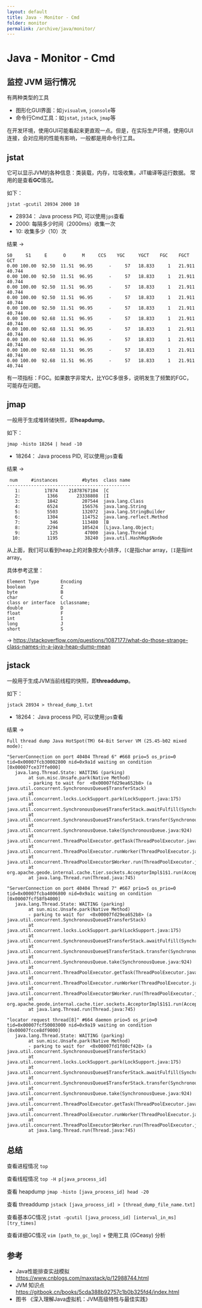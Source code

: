 ```yaml
---
layout: default
title: Java - Monitor - Cmd
folder: monitor
permalink: /archive/java/monitor/
---
```


# Java - Monitor - Cmd

## 监控 JVM 运行情况

有两种类型的工具
- 图形化GUI界面：如`jvisualvm`, `jconsole`等
- 命令行Cmd工具：如`jstat`, `jstack`, `jmap`等

在开发环境，使用GUI可能看起来更直观一点。但是，在实际生产环境，使用GUI连接，会对应用的性能有影响，一般都是用命令行工具。

## jstat

它可以显示JVM的各种信息：类装载，内存，垃圾收集，JIT编译等运行数据。
常用的是查看**GC**情况。

如下：

~~~
jstat -gcutil 28934 2000 10
~~~

- 28934： Java process PID, 可以使用`jps`查看
- 2000: 每隔多少时间（2000ms）收集一次
- 10: 收集多少（10）次

结果 ->

~~~
S0     S1     E      O      M     CCS    YGC     YGCT    FGC    FGCT     GCT
0.00 100.00  92.50  11.51  96.95      -     57   18.833     1   21.911   40.744
0.00 100.00  92.50  11.51  96.95      -     57   18.833     1   21.911   40.744
0.00 100.00  92.50  11.51  96.95      -     57   18.833     1   21.911   40.744
0.00 100.00  92.50  11.51  96.95      -     57   18.833     1   21.911   40.744
0.00 100.00  92.50  11.51  96.95      -     57   18.833     1   21.911   40.744
0.00 100.00  92.68  11.51  96.95      -     57   18.833     1   21.911   40.744
0.00 100.00  92.68  11.51  96.95      -     57   18.833     1   21.911   40.744
0.00 100.00  92.68  11.51  96.95      -     57   18.833     1   21.911   40.744
0.00 100.00  92.68  11.51  96.95      -     57   18.833     1   21.911   40.744
0.00 100.00  92.68  11.51  96.95      -     57   18.833     1   21.911   40.744
~~~

有一项指标：FGC。如果数字非常大，比YGC多很多，说明发生了频繁的FGC，可能存在问题。

## jmap

一般用于生成堆转储快照，即**heapdump**。

如下：

~~~
jmap -histo 18264 | head -10
~~~

- 18264： Java process PID, 可以使用`jps`查看

结果 ->

~~~
 num     #instances         #bytes  class name
----------------------------------------------
   1:         17874    21878767104  [C
   2:          1366       23338808  [I
   3:          1842         207544  java.lang.Class
   4:          6524         156576  java.lang.String
   5:          5503         132072  java.lang.StringBuilder
   6:          1304         114752  java.lang.reflect.Method
   7:           346         113480  [B
   8:          2294         105424  [Ljava.lang.Object;
   9:           125          47000  java.lang.Thread
  10:          1195          38240  java.util.HashMap$Node
~~~

从上面，我们可以看到heap上的对象按大小排序，`[C`是指char array，`[I`是指int array。

具体参考这里：

~~~
Element Type        Encoding
boolean             Z
byte                B
char                C
class or interface  Lclassname;
double              D
float               F
int                 I
long                J
short               S 
~~~

-> <https://stackoverflow.com/questions/1087177/what-do-those-strange-class-names-in-a-java-heap-dump-mean>

## jstack

一般用于生成JVM当前线程的快照，即**threaddump**。

如下：

~~~
jstack 28934 > thread_dump_1.txt
~~~

- 18264： Java process PID, 可以使用`jps`查看

结果 ->

~~~
Full thread dump Java HotSpot(TM) 64-Bit Server VM (25.45-b02 mixed mode):

"ServerConnection on port 40404 Thread 6" #668 prio=5 os_prio=0 tid=0x00007fcb30002800 nid=0x9a1d waiting on condition [0x00007fce37ffe000]
   java.lang.Thread.State: WAITING (parking)
        at sun.misc.Unsafe.park(Native Method)
        - parking to wait for  <0x00007fd29ea652b8> (a java.util.concurrent.SynchronousQueue$TransferStack)
        at java.util.concurrent.locks.LockSupport.park(LockSupport.java:175)
        at java.util.concurrent.SynchronousQueue$TransferStack.awaitFulfill(SynchronousQueue.java:458)
        at java.util.concurrent.SynchronousQueue$TransferStack.transfer(SynchronousQueue.java:362)
        at java.util.concurrent.SynchronousQueue.take(SynchronousQueue.java:924)
        at java.util.concurrent.ThreadPoolExecutor.getTask(ThreadPoolExecutor.java:1067)
        at java.util.concurrent.ThreadPoolExecutor.runWorker(ThreadPoolExecutor.java:1127)
        at java.util.concurrent.ThreadPoolExecutor$Worker.run(ThreadPoolExecutor.java:617)
        at org.apache.geode.internal.cache.tier.sockets.AcceptorImpl$1$1.run(AcceptorImpl.java:523)
        at java.lang.Thread.run(Thread.java:745)

"ServerConnection on port 40404 Thread 7" #667 prio=5 os_prio=0 tid=0x00007fcba4006800 nid=0x9a1c waiting on condition [0x00007fcf58fb4000]
   java.lang.Thread.State: WAITING (parking)
        at sun.misc.Unsafe.park(Native Method)
        - parking to wait for  <0x00007fd29ea652b8> (a java.util.concurrent.SynchronousQueue$TransferStack)
        at java.util.concurrent.locks.LockSupport.park(LockSupport.java:175)
        at java.util.concurrent.SynchronousQueue$TransferStack.awaitFulfill(SynchronousQueue.java:458)
        at java.util.concurrent.SynchronousQueue$TransferStack.transfer(SynchronousQueue.java:362)
        at java.util.concurrent.SynchronousQueue.take(SynchronousQueue.java:924)
        at java.util.concurrent.ThreadPoolExecutor.getTask(ThreadPoolExecutor.java:1067)
        at java.util.concurrent.ThreadPoolExecutor.runWorker(ThreadPoolExecutor.java:1127)
        at java.util.concurrent.ThreadPoolExecutor$Worker.run(ThreadPoolExecutor.java:617)
        at org.apache.geode.internal.cache.tier.sockets.AcceptorImpl$1$1.run(AcceptorImpl.java:523)
        at java.lang.Thread.run(Thread.java:745)

"locator request thread[8]" #664 daemon prio=5 os_prio=0 tid=0x00007fcf50003000 nid=0x9a19 waiting on condition [0x00007fcce8df9000]
   java.lang.Thread.State: WAITING (parking)
        at sun.misc.Unsafe.park(Native Method)
        - parking to wait for  <0x00007fd1f80cf428> (a java.util.concurrent.SynchronousQueue$TransferStack)
        at java.util.concurrent.locks.LockSupport.park(LockSupport.java:175)
        at java.util.concurrent.SynchronousQueue$TransferStack.awaitFulfill(SynchronousQueue.java:458)
        at java.util.concurrent.SynchronousQueue$TransferStack.transfer(SynchronousQueue.java:362)
        at java.util.concurrent.SynchronousQueue.take(SynchronousQueue.java:924)
        at java.util.concurrent.ThreadPoolExecutor.getTask(ThreadPoolExecutor.java:1067)
        at java.util.concurrent.ThreadPoolExecutor.runWorker(ThreadPoolExecutor.java:1127)
        at java.util.concurrent.ThreadPoolExecutor$Worker.run(ThreadPoolExecutor.java:617)
        at java.lang.Thread.run(Thread.java:745)
~~~

## 总结

查看进程情况 `top `

查看线程情况 `top -H p[java_process_id]`

查看 heapdump `jmap -histo [java_process_id] head -20 `

查看 threaddump `jstack [java_process_id] > [thread_dump_file_name.txt]`

查看基本GC情况 `jstat -gcutil [java_process_id] [interval_in_ms] [try_times] `

查看详细GC情况 `vim [path_to_gc_log]` + 使用工具 (GCeasy) 分析

## 参考

- Java性能排查实战模拟 <https://www.cnblogs.com/maxstack/p/12988744.html>
- JVM 知识点 <https://gitbook.cn/books/5cda388b92757c1b0b325fd4/index.html>
- 图书 《深入理解Java虚拟机：JVM高级特性与最佳实践》
